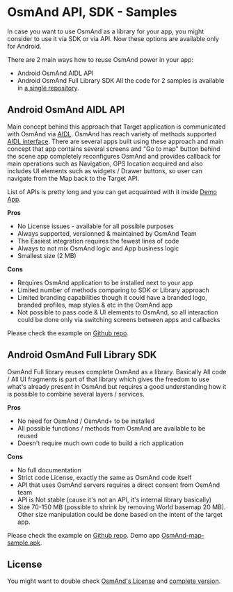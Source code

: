 # OsmAnd API, SDK - Samples
In case you want to use OsmAnd as a library for your app, you might consider to use it via SDK or via API. Now these options are available only for Android.
 
There are 2 main ways how to reuse OsmAnd power in your app:
- Android OsmAnd AIDL API
- Android OsmAnd Full Library SDK
All the code for 2 samples is available in [a single repository](https://github.com/osmandapp/osmand-api-demo).

## Android OsmAnd AIDL API
Main concept behind this approach that Target application is communicated with OsmAnd via [AIDL](https://developer.android.com/guide/components/aidl). OsmAnd has reach variety of methods supported [AIDL interface](https://github.com/osmandapp/OsmAnd/blob/master/OsmAnd/src/net/osmand/aidl/IOsmAndAidlInterface.aidl). There are several apps built using these approach and main concept that app contains several screens and "Go to map" button behind the scene app completely reconfigures OsmAnd and provides callback for main operations such as Navigation, GPS location acquired and also includes UI elements such as widgets / Drawer buttons, so user can navigate from the Map back to the Target API.

List of APIs is pretty long and you can get acquainted with it inside [Demo App](https://download.osmand.net/latest-night-build/OsmAnd-api-sample.apk).

**Pros** 
- No License issues - available for all possible purposes
- Always supported, versionned & maintained by OsmAnd Team
- The Easiest integration requires the fewest lines of code
- Always to not mix OsmAnd logic and App business logic
- Smallest size (2 MB)

**Cons**
- Requires OsmAnd application to be installed next to your app
- Limited number of methods comparing to SDK or Library approach
- Limited branding capabilities though it could have a branded logo, branded profiles, map styles & etc in the OsmAnd app
- Not possible to pass code & UI elements to OsmAnd, so all interaction could be done only via switching screens between apps and callbacks

Please check the example on [Github repo](https://github.com/osmandapp/osmand-api-demo/tree/master/OsmAnd-api-sample).

## Android OsmAnd Full Library SDK
OsmAnd Full library reuses complete OsmAnd as a library. Basically All code / All UI fragments is part of that library which gives the freedom to use what's already present in OsmAnd but requires a good understanding how it is possible to combine several layers / services.

**Pros**
- No need for OsmAnd / OsmAnd+ to be installed 
- All possible functions / methods from OsmAnd are available to be reused
- Doesn't require much own code to build a rich application

**Cons**
- No full documentation
- Strict code License, exactly the same as OsmAnd code itself
- API that uses OsmAnd servers requires a direct consent from OsmAnd team
- API is Not stable (cause it's not an API, it's internal library basically)
- Size 70-150 MB (possible to shrink by removing World basemap 20 MB). Other size manipulation could be done based on the intent of the target app.

Please check the example on [Github repo](https://github.com/osmandapp/osmand-api-demo/tree/master/OsmAnd-map-sample).
Demo app [OsmAnd-map-sample.apk](https://download.osmand.net/latest-night-build/OsmAnd-map-sample.apk).

## License
You might want to double check [OsmAnd's License](https://osmand.net/help-online/license) and [complete version](https://github.com/osmandapp/OsmAnd/blob/master/LICENSE).
